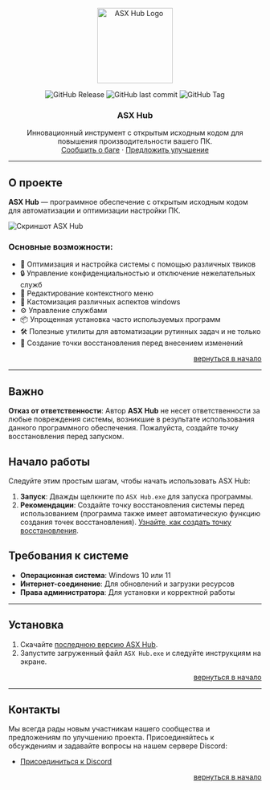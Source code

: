 <div id="top"></div>

<!-- PROJECT LOGO -->
<br />
<div align="center">
  <a href="https://github.com/ALFiX01/ASX_Hub">
    <img src="https://github.com/ALFiX01/ASX_Hub/blob/main/Files/Images/Icon.png?raw=true" alt="ASX Hub Logo" width="150">
  </a>
  
![GitHub Release](https://img.shields.io/github/v/release/ALFiX01/ASX-Hub)
![GitHub last commit](https://img.shields.io/github/last-commit/ALFiX01/ASX-Hub)
![GitHub Tag](https://img.shields.io/github/v/tag/ALFiX01/ASX-Hub)



  <h3 align="center">ASX Hub</h3>

  <p align="center">
    Инновационный инструмент с открытым исходным кодом для повышения производительности вашего ПК.
    <br />
    <a href="https://github.com/ALFiX01/ASX_Hub/issues">Сообщить о баге</a>
    ·
    <a href="https://github.com/ALFiX01/ASX_Hub/issues">Предложить улучшение</a>
  </p>
</div>

---

## О проекте

**ASX Hub** — программное обеспечение с открытым исходным кодом для автоматизации и оптимизации настройки ПК.

![Скриншот ASX Hub](https://github.com/ALFiX01/ASX_Hub/blob/main/Files/Images/MainMenu.png?raw=true)

### Основные возможности:
- 🔧 Оптимизация и настройка системы с помощью различных твиков
- 🔒 Управление конфиденциальностью и отключение нежелательных служб
- 📜 Редактирование контекстного меню
- 🎨 Кастомизация различных аспектов windows
- ⚙️ Управление службами
- 📦 Упрощенная установка часто используемых программ
- 🛠️ Полезные утилиты для автоматизации рутинных задач и не только
- 💾 Создание точки восстановления перед внесением изменений

<p align="right"><a href="#top">вернуться в начало</a></p>

---

## Важно

**Отказ от ответственности**: Автор **ASX Hub** не несет ответственности за любые повреждения системы, возникшие в результате использования данного программного обеспечения. Пожалуйста, создайте точку восстановления перед запуском.

## Начало работы

Следуйте этим простым шагам, чтобы начать использовать ASX Hub:

1. **Запуск**: Дважды щелкните по `ASX Hub.exe` для запуска программы.
2. **Рекомендации**: Создайте точку восстановления системы перед использованием (программа также имеет автоматическую функцию создания точек восстановления). [Узнайте, как создать точку восстановления](https://support.microsoft.com/ru-ru/windows/создайте-точку-восстановления-77e02e2a-3298-c869-9974-ef5658ea3be9).

## Требования к системе

- **Операционная система**: Windows 10 или 11
- **Интернет-соединение**: Для обновлений и загрузки ресурсов
- **Права администратора**: Для установки и корректной работы

---

## Установка

1. Скачайте [последнюю версию ASX Hub](https://github.com/ALFiX01/ASX-Hub/releases/download/Stable/ASX.Hub.exe).
2. Запустите загруженный файл `ASX Hub.exe` и следуйте инструкциям на экране.

<p align="right"><a href="#top">вернуться в начало</a></p>

---

## Контакты

Мы всегда рады новым участникам нашего сообщества и предложениям по улучшению проекта. Присоединяйтесь к обсуждениям и задавайте вопросы на нашем сервере Discord:

- [Присоединиться к Discord](https://discord.gg/MreKhdN2Ns)

<p align="right"><a href="#top">вернуться в начало</a></p>
